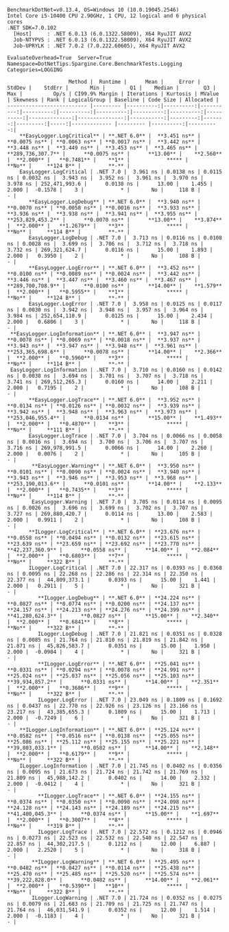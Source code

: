 
    BenchmarkDotNet=v0.13.4, OS=Windows 10 (10.0.19045.2546)
    Intel Core i5-10400 CPU 2.90GHz, 1 CPU, 12 logical and 6 physical cores
    .NET SDK=7.0.102
      [Host]     : .NET 6.0.13 (6.0.1322.58009), X64 RyuJIT AVX2
      Job-NTYPVS : .NET 6.0.13 (6.0.1322.58009), X64 RyuJIT AVX2
      Job-UPRYLK : .NET 7.0.2 (7.0.222.60605), X64 RyuJIT AVX2

    EvaluateOverhead=True  Server=True  Namespace=DotNetTips.Spargine.Core.BenchmarkTests.Logging  
    Categories=LOGGING  

                        Method |  Runtime |      Mean |     Error |    StdDev |    StdErr |       Min |        Q1 |    Median |        Q3 |       Max |          Op/s | CI99.9% Margin | Iterations | Kurtosis | MValue | Skewness | Rank | LogicalGroup | Baseline | Code Size | Allocated |
    -------------------------- |--------- |----------:|----------:|----------:|----------:|----------:|----------:|----------:|----------:|----------:|--------------:|---------------:|-----------:|---------:|-------:|---------:|-----:|------------- |--------- |----------:|----------:|
        **EasyLogger.LogCritical** | **.NET 6.0** |  **3.451 ns** | **0.0075 ns** | **0.0063 ns** | **0.0017 ns** |  **3.442 ns** |  **3.448 ns** |  **3.449 ns** |  **3.453 ns** |  **3.465 ns** | **289,736,307.7** |      **0.0075 ns** |      **13.00** |    **2.560** |  **2.000** |   **0.7481** |    **1** |            ***** |       **No** |     **124 B** |         **-** |
        EasyLogger.LogCritical | .NET 7.0 |  3.961 ns | 0.0138 ns | 0.0115 ns | 0.0032 ns |  3.943 ns |  3.952 ns |  3.961 ns |  3.970 ns |  3.978 ns | 252,471,993.6 |      0.0138 ns |      13.00 |    1.455 |  2.000 |  -0.1578 |    3 |            * |       No |     118 B |         - |
           **EasyLogger.LogDebug** | **.NET 6.0** |  **3.940 ns** | **0.0070 ns** | **0.0058 ns** | **0.0016 ns** |  **3.933 ns** |  **3.936 ns** |  **3.938 ns** |  **3.941 ns** |  **3.955 ns** | **253,829,453.2** |      **0.0070 ns** |      **13.00** |    **3.874** |  **2.000** |   **1.2679** |    **3** |            ***** |       **No** |     **114 B** |         **-** |
           EasyLogger.LogDebug | .NET 7.0 |  3.713 ns | 0.0116 ns | 0.0108 ns | 0.0028 ns |  3.699 ns |  3.706 ns |  3.712 ns |  3.718 ns |  3.732 ns | 269,321,624.7 |      0.0116 ns |      15.00 |    1.893 |  2.000 |   0.3950 |    2 |            * |       No |     108 B |         - |
           **EasyLogger.LogError** | **.NET 6.0** |  **3.452 ns** | **0.0100 ns** | **0.0089 ns** | **0.0024 ns** |  **3.442 ns** |  **3.446 ns** |  **3.447 ns** |  **3.460 ns** |  **3.467 ns** | **289,700,708.9** |      **0.0100 ns** |      **14.00** |    **1.579** |  **2.000** |   **0.5955** |    **1** |            ***** |       **No** |     **124 B** |         **-** |
           EasyLogger.LogError | .NET 7.0 |  3.958 ns | 0.0125 ns | 0.0117 ns | 0.0030 ns |  3.942 ns |  3.948 ns |  3.957 ns |  3.964 ns |  3.984 ns | 252,654,110.9 |      0.0125 ns |      15.00 |    2.434 |  2.000 |   0.6806 |    3 |            * |       No |     118 B |         - |
     **EasyLogger.LogInformation** | **.NET 6.0** |  **3.947 ns** | **0.0078 ns** | **0.0069 ns** | **0.0018 ns** |  **3.937 ns** |  **3.943 ns** |  **3.947 ns** |  **3.948 ns** |  **3.961 ns** | **253,365,698.6** |      **0.0078 ns** |      **14.00** |    **2.366** |  **2.000** |   **0.5960** |    **3** |            ***** |       **No** |     **114 B** |         **-** |
     EasyLogger.LogInformation | .NET 7.0 |  3.710 ns | 0.0160 ns | 0.0142 ns | 0.0038 ns |  3.694 ns |  3.701 ns |  3.707 ns |  3.718 ns |  3.741 ns | 269,512,265.3 |      0.0160 ns |      14.00 |    2.211 |  2.000 |   0.7195 |    2 |            * |       No |     108 B |         - |
           **EasyLogger.LogTrace** | **.NET 6.0** |  **3.952 ns** | **0.0134 ns** | **0.0126 ns** | **0.0032 ns** |  **3.939 ns** |  **3.942 ns** |  **3.948 ns** |  **3.963 ns** |  **3.973 ns** | **253,046,955.4** |      **0.0134 ns** |      **15.00** |    **1.493** |  **2.000** |   **0.4870** |    **3** |            ***** |       **No** |     **111 B** |         **-** |
           EasyLogger.LogTrace | .NET 7.0 |  3.704 ns | 0.0066 ns | 0.0058 ns | 0.0016 ns |  3.694 ns |  3.700 ns |  3.706 ns |  3.707 ns |  3.716 ns | 269,978,991.5 |      0.0066 ns |      14.00 |    2.260 |  2.000 |   0.0076 |    2 |            * |       No |     105 B |         - |
            **EasyLogger.Warning** | **.NET 6.0** |  **3.950 ns** | **0.0101 ns** | **0.0090 ns** | **0.0024 ns** |  **3.940 ns** |  **3.943 ns** |  **3.946 ns** |  **3.953 ns** |  **3.968 ns** | **253,190,013.6** |      **0.0101 ns** |      **14.00** |    **2.133** |  **2.000** |   **0.7435** |    **3** |            ***** |       **No** |     **114 B** |         **-** |
            EasyLogger.Warning | .NET 7.0 |  3.705 ns | 0.0114 ns | 0.0095 ns | 0.0026 ns |  3.696 ns |  3.699 ns |  3.702 ns |  3.707 ns |  3.727 ns | 269,880,420.7 |      0.0114 ns |      13.00 |    2.583 |  2.000 |   0.9911 |    2 |            * |       No |     108 B |         - |
           **ILogger.LogCritical** | **.NET 6.0** | **23.676 ns** | **0.0558 ns** | **0.0494 ns** | **0.0132 ns** | **23.615 ns** | **23.639 ns** | **23.659 ns** | **23.692 ns** | **23.770 ns** |  **42,237,360.9** |      **0.0558 ns** |      **14.00** |    **2.084** |  **2.000** |   **0.6803** |    **7** |            ***** |       **No** |     **322 B** |         **-** |
           ILogger.LogCritical | .NET 7.0 | 22.317 ns | 0.0393 ns | 0.0368 ns | 0.0095 ns | 22.268 ns | 22.286 ns | 22.314 ns | 22.350 ns | 22.377 ns |  44,809,373.1 |      0.0393 ns |      15.00 |    1.441 |  2.000 |   0.2911 |    5 |            * |       No |     321 B |         - |
              **ILogger.LogDebug** | **.NET 6.0** | **24.224 ns** | **0.0827 ns** | **0.0774 ns** | **0.0200 ns** | **24.137 ns** | **24.157 ns** | **24.213 ns** | **24.276 ns** | **24.399 ns** |  **41,280,624.3** |      **0.0827 ns** |      **15.00** |    **2.340** |  **2.000** |   **0.6841** |    **8** |            ***** |       **No** |     **322 B** |         **-** |
              ILogger.LogDebug | .NET 7.0 | 21.821 ns | 0.0351 ns | 0.0328 ns | 0.0085 ns | 21.764 ns | 21.810 ns | 21.819 ns | 21.842 ns | 21.871 ns |  45,826,583.7 |      0.0351 ns |      15.00 |    1.950 |  2.000 |  -0.0904 |    4 |            * |       No |     321 B |         - |
              **ILogger.LogError** | **.NET 6.0** | **25.041 ns** | **0.0331 ns** | **0.0294 ns** | **0.0078 ns** | **24.991 ns** | **25.024 ns** | **25.037 ns** | **25.056 ns** | **25.103 ns** |  **39,934,857.2** |      **0.0331 ns** |      **14.00** |    **2.351** |  **2.000** |   **0.3686** |    **9** |            ***** |       **No** |     **322 B** |         **-** |
              ILogger.LogError | .NET 7.0 | 23.049 ns | 0.1809 ns | 0.1692 ns | 0.0437 ns | 22.770 ns | 22.926 ns | 23.126 ns | 23.166 ns | 23.217 ns |  43,385,655.3 |      0.1809 ns |      15.00 |    1.713 |  2.000 |  -0.7249 |    6 |            * |       No |     321 B |         - |
        **ILogger.LogInformation** | **.NET 6.0** | **25.124 ns** | **0.0582 ns** | **0.0516 ns** | **0.0138 ns** | **25.055 ns** | **25.086 ns** | **25.112 ns** | **25.155 ns** | **25.221 ns** |  **39,803,033.1** |      **0.0582 ns** |      **14.00** |    **2.148** |  **2.000** |   **0.6179** |    **9** |            ***** |       **No** |     **322 B** |         **-** |
        ILogger.LogInformation | .NET 7.0 | 21.745 ns | 0.0402 ns | 0.0356 ns | 0.0095 ns | 21.673 ns | 21.724 ns | 21.742 ns | 21.769 ns | 21.809 ns |  45,988,142.2 |      0.0402 ns |      14.00 |    2.332 |  2.000 |  -0.0412 |    4 |            * |       No |     321 B |         - |
              **ILogger.LogTrace** | **.NET 6.0** | **24.155 ns** | **0.0374 ns** | **0.0350 ns** | **0.0090 ns** | **24.098 ns** | **24.128 ns** | **24.143 ns** | **24.189 ns** | **24.215 ns** |  **41,400,045.3** |      **0.0374 ns** |      **15.00** |    **1.697** |  **2.000** |   **0.3007** |    **8** |            ***** |       **No** |     **319 B** |         **-** |
              ILogger.LogTrace | .NET 7.0 | 22.572 ns | 0.1212 ns | 0.0946 ns | 0.0273 ns | 22.523 ns | 22.532 ns | 22.540 ns | 22.547 ns | 22.857 ns |  44,302,217.5 |      0.1212 ns |      12.00 |    6.887 |  2.000 |   2.2520 |    5 |            * |       No |     318 B |         - |
            **ILogger.LogWarning** | **.NET 6.0** | **25.495 ns** | **0.0482 ns** | **0.0427 ns** | **0.0114 ns** | **25.438 ns** | **25.470 ns** | **25.485 ns** | **25.520 ns** | **25.574 ns** |  **39,222,828.0** |      **0.0482 ns** |      **14.00** |    **2.061** |  **2.000** |   **0.5390** |   **10** |            ***** |       **No** |     **322 B** |         **-** |
            ILogger.LogWarning | .NET 7.0 | 21.724 ns | 0.0352 ns | 0.0275 ns | 0.0079 ns | 21.683 ns | 21.709 ns | 21.725 ns | 21.747 ns | 21.764 ns |  46,031,541.9 |      0.0352 ns |      12.00 |    1.514 |  2.000 |  -0.1183 |    4 |            * |       No |     321 B |         - |
